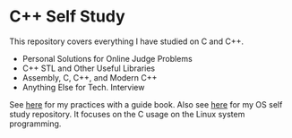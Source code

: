 # C++ Self Study
This repository covers everything I have studied on C and C++.

* Personal Solutions for Online Judge Problems
* C++ STL and Other Useful Libraries
* Assembly, C, C++, and Modern C++
* Anything Else for Tech. Interview

See [here](https://github.com/reruo321/Cplus_Practice) for my practices with a guide book. Also see [here](https://github.com/reruo321/OS-Self-Study) for my OS self study repository. It focuses on the C usage on the Linux system programming.
